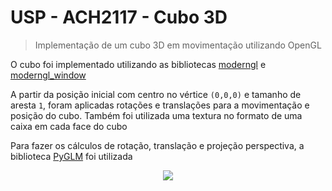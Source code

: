 # USP - ACH2117 - Cubo 3D

> Implementação de um cubo 3D em movimentação utilizando OpenGL

O cubo foi implementado utilizando as bibliotecas [moderngl](https://github.com/moderngl/moderngl) e [moderngl_window](https://github.com/moderngl/moderngl_window)

A partir da posição inicial com centro no vértice `(0,0,0)` e tamanho de aresta `1`, foram aplicadas rotações e translações para a movimentação e posição do
cubo. Também foi utilizada uma textura no formato de uma caixa em cada face do cubo

Para fazer os cálculos de rotação, translação e projeção perspectiva, a biblioteca [PyGLM](https://github.com/Zuzu-Typ/PyGLM) foi utilizada

<div align="center">
  <img src="https://github.com/willpinha/usp.ach2117.cubo-3d/assets/86596621/2efac624-9cf5-47b5-baf3-65de34c80993">
</div>
